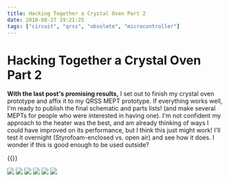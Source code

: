 ```yaml
---
title: Hacking Together a Crystal Oven Part 2
date: 2010-08-27 19:21:25
tags: ["circuit", "qrss", "obsolete", "microcontroller"]
---
```


# Hacking Together a Crystal Oven Part 2

__With the last post's promising results,__ I set out to finish my crystal oven prototype and affix it to my QRSS MEPT prototype. If everything works well, I'm ready to publish the final schematic and parts lists! (and make several MEPTs for people who were interested in having one). I'm not confident my approach to the heater was the best, and am already thinking of ways I could have improved on its performance, but I think this just might work! I'll test it overnight (Styrofoam-enclosed vs. open air) and see how it does. I wonder if this is good enough to be used outside?

{{<youtube uVluqDqQZX0>}}

<div class="text-center img-border">

![](https://swharden.com/static/2010/08/27/IMG_3805.jpg)
![](https://swharden.com/static/2010/08/27/IMG_3824.jpg)
![](https://swharden.com/static/2010/08/27/IMG_3829.jpg)
![](https://swharden.com/static/2010/08/27/IMG_3832.jpg)
![](https://swharden.com/static/2010/08/27/IMG_3838.jpg)
![](https://swharden.com/static/2010/08/27/IMG_3848.jpg)

</div>

</li></ul>


